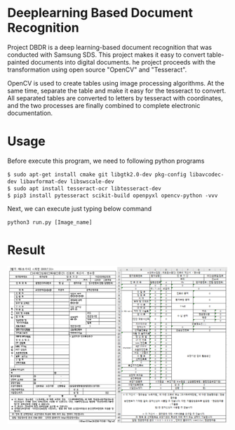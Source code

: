 # Deeplearning Based Document Recognition

Project DBDR is a deep learning-based document recognition that was conducted with Samsung SDS. This project makes it easy to convert table-painted documents into digital documents. he project proceeds with the transformation using open source "OpenCV" and "Tesseract".  
  
OpenCV is used to create tables using image processing algorithms. At the same time, separate the table and make it easy for the tesseract to convert. All separated tables are converted to letters by tesseract with coordinates, and the two processes are finally combined to complete electronic documentation.  

# Usage
Before execute this program, we need to following python programs  
```
$ sudo apt-get install cmake git libgtk2.0-dev pkg-config libavcodec-dev libavformat-dev libswscale-dev
$ sudo apt install tesseract-ocr libtesseract-dev
$ pip3 install pytesseract scikit-build openpyxl opencv-python -vvv
```
Next, we can execute just typing below command  

```
python3 run.py [Image_name]
```

# Result
![result](./Result/result.PNG)